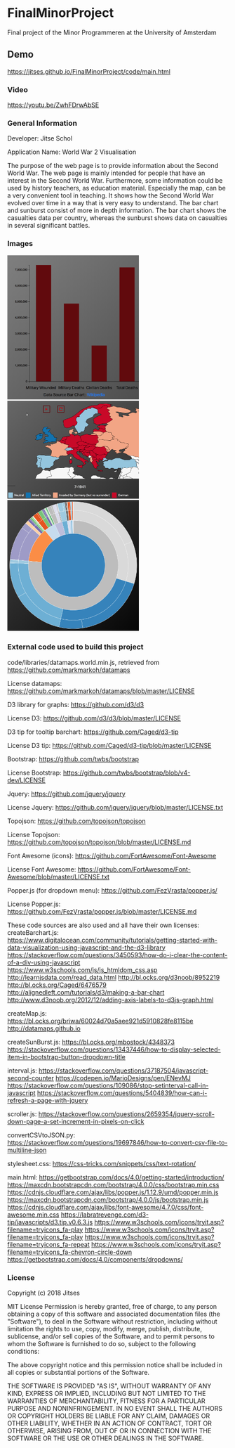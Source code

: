 # FinalMinorProject
Final project of the Minor Programmeren at the University of Amsterdam

## Demo
https://jitses.github.io/FinalMinorProject/code/main.html

### Video
https://youtu.be/ZwhFDrwAbSE

### General Information
Developer: Jitse Schol

Application Name: World War 2 Visualisation


The purpose of the web page is to provide information about the Second World War. The web page is mainly intended for people that have an interest in the Second World War. Furthermore, some information could be used by history teachers, as education material. Especially the map, can be a very convenient tool in teaching. It shows how the Second World War evolved over time in a way that is very easy to understand.
The bar chart and sunburst consist of more in depth information. The bar chart shows the casualties data per country, whereas the sunburst shows data on casualties in several significant battles.

### Images
<img src="doc/barchart.png" width="300px"/>
<img src="doc/map.png" width="300px"/>
<img src="doc/sunburst.png" width="300px"/>

### External code used to build this project
code/libraries/datamaps.world.min.js, retrieved from https://github.com/markmarkoh/datamaps

License datamaps: https://github.com/markmarkoh/datamaps/blob/master/LICENSE

D3 library for graphs: https://github.com/d3/d3

License D3: https://github.com/d3/d3/blob/master/LICENSE

D3 tip for tooltip barchart: https://github.com/Caged/d3-tip

License D3 tip: https://github.com/Caged/d3-tip/blob/master/LICENSE

Bootstrap: https://github.com/twbs/bootstrap

License Bootstrap: https://github.com/twbs/bootstrap/blob/v4-dev/LICENSE

Jquery: https://github.com/jquery/jquery

License Jquery: https://github.com/jquery/jquery/blob/master/LICENSE.txt

Topojson: https://github.com/topojson/topojson

License Topojson: https://github.com/topojson/topojson/blob/master/LICENSE.md

Font Awesome (icons): https://github.com/FortAwesome/Font-Awesome

License Font Awesome: https://github.com/FortAwesome/Font-Awesome/blob/master/LICENSE.txt

Popper.js (for dropdown menu): https://github.com/FezVrasta/popper.js/

License Popper.js: https://github.com/FezVrasta/popper.js/blob/master/LICENSE.md

These code sources are also used and all have their own licenses:
createBarchart.js: https://www.digitalocean.com/community/tutorials/getting-started-with-data-visualization-using-javascript-and-the-d3-library
https://stackoverflow.com/questions/3450593/how-do-i-clear-the-content-of-a-div-using-javascript
https://www.w3schools.com/js/js_htmldom_css.asp
http://learnjsdata.com/read_data.html
http://bl.ocks.org/d3noob/8952219
http://bl.ocks.org/Caged/6476579
http://alignedleft.com/tutorials/d3/making-a-bar-chart
http://www.d3noob.org/2012/12/adding-axis-labels-to-d3js-graph.html

createMap.js:
https://bl.ocks.org/briwa/60024d70a5aee921d5910828fe8115be
http://datamaps.github.io

createSunBurst.js:
https://bl.ocks.org/mbostock/4348373 https://stackoverflow.com/questions/13437446/how-to-display-selected-item-in-bootstrap-button-dropdown-title

interval.js:
https://stackoverflow.com/questions/37187504/javascript-second-counter
https://codepen.io/MarioDesigns/pen/ENevMJ
https://stackoverflow.com/questions/109086/stop-setinterval-call-in-javascript
https://stackoverflow.com/questions/5404839/how-can-i-refresh-a-page-with-jquery

scroller.js:
https://stackoverflow.com/questions/2659354/jquery-scroll-down-page-a-set-increment-in-pixels-on-click

convertCSVtoJSON.py:
https://stackoverflow.com/questions/19697846/how-to-convert-csv-file-to-multiline-json

stylesheet.css:
https://css-tricks.com/snippets/css/text-rotation/

main.html:
https://getbootstrap.com/docs/4.0/getting-started/introduction/
https://maxcdn.bootstrapcdn.com/bootstrap/4.0.0/css/bootstrap.min.css
https://cdnjs.cloudflare.com/ajax/libs/popper.js/1.12.9/umd/popper.min.js
https://maxcdn.bootstrapcdn.com/bootstrap/4.0.0/js/bootstrap.min.js
https://cdnjs.cloudflare.com/ajax/libs/font-awesome/4.7.0/css/font-awesome.min.css
https://labratrevenge.com/d3-tip/javascripts/d3.tip.v0.6.3.js
https://www.w3schools.com/icons/tryit.asp?filename=tryicons_fa-play
https://www.w3schools.com/icons/tryit.asp?filename=tryicons_fa-play
https://www.w3schools.com/icons/tryit.asp?filename=tryicons_fa-repeat
https://www.w3schools.com/icons/tryit.asp?filename=tryicons_fa-chevron-circle-down
https://getbootstrap.com/docs/4.0/components/dropdowns/

### License
Copyright (c) 2018 Jitses

MIT License
Permission is hereby granted, free of charge, to any person obtaining a copy
of this software and associated documentation files (the "Software"), to deal
in the Software without restriction, including without limitation the rights
to use, copy, modify, merge, publish, distribute, sublicense, and/or sell
copies of the Software, and to permit persons to whom the Software is
furnished to do so, subject to the following conditions:

The above copyright notice and this permission notice shall be included in all
copies or substantial portions of the Software.

THE SOFTWARE IS PROVIDED "AS IS", WITHOUT WARRANTY OF ANY KIND, EXPRESS OR
IMPLIED, INCLUDING BUT NOT LIMITED TO THE WARRANTIES OF MERCHANTABILITY,
FITNESS FOR A PARTICULAR PURPOSE AND NONINFRINGEMENT. IN NO EVENT SHALL THE
AUTHORS OR COPYRIGHT HOLDERS BE LIABLE FOR ANY CLAIM, DAMAGES OR OTHER
LIABILITY, WHETHER IN AN ACTION OF CONTRACT, TORT OR OTHERWISE, ARISING FROM,
OUT OF OR IN CONNECTION WITH THE SOFTWARE OR THE USE OR OTHER DEALINGS IN THE
SOFTWARE.
